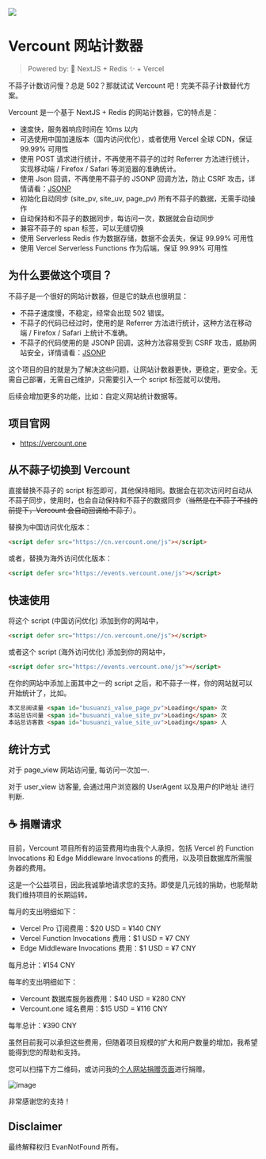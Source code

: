 
![](https://github.com/EvanNotFound/vercount/assets/68590232/5d0019ab-c0a7-4f16-8649-76db613015e8)

# Vercount 网站计数器

>  Powered by: 🚀 NextJS + Redis ✨ + Vercel

不蒜子计数访问慢？总是 502？那就试试 Vercount 吧！完美不蒜子计数替代方案。

Vercount 是一个基于 NextJS + Redis 的网站计数器，它的特点是：
- 速度快，服务器响应时间在 10ms 以内
- 可选使用中国加速版本（国内访问优化），或者使用 Vercel 全球 CDN，保证 99.99% 可用性
- 使用 POST 请求进行统计，不再使用不蒜子的过时 Referrer 方法进行统计，实现移动端 / Firefox / Safari 等浏览器的准确统计。
- 使用 Json 回调，不再使用不蒜子的 JSONP 回调方法，防止 CSRF 攻击，详情请看：[JSONP](https://en.wikipedia.org/wiki/JSONP)
- 初始化自动同步 (site_pv, site_uv, page_pv) 所有不蒜子的数据，无需手动操作
- 自动保持和不蒜子的数据同步，每访问一次，数据就会自动同步
- 兼容不蒜子的 span 标签，可以无缝切换
- 使用 Serverless Redis 作为数据存储，数据不会丢失，保证 99.99% 可用性
- 使用 Vercel Serverless Functions 作为后端，保证 99.99% 可用性


## 为什么要做这个项目？

不蒜子是一个很好的网站计数器，但是它的缺点也很明显：
- 不蒜子速度慢，不稳定，经常会出现 502 错误。
- 不蒜子的代码已经过时，使用的是 Referrer 方法进行统计，这种方法在移动端 / Firefox / Safari 上统计不准确。
- 不蒜子的代码使用的是 JSONP 回调，这种方法容易受到 CSRF 攻击，威胁网站安全，详情请看：[JSONP](https://en.wikipedia.org/wiki/JSONP)

这个项目的目的就是为了解决这些问题，让网站计数器更快，更稳定，更安全。无需自己部署，无需自己维护，只需要引入一个 script 标签就可以使用。

后续会增加更多的功能，比如：自定义网站统计数据等。

## 项目官网

- https://vercount.one

## 从不蒜子切换到 Vercount

直接替换不蒜子的 script 标签即可，其他保持相同。数据会在初次访问时自动从不蒜子同步，使用时，也会自动保持和不蒜子的数据同步（~~当然是在不蒜子不挂的前提下，Vercount 会自动回调给不蒜子~~）。

替换为中国访问优化版本：

```html
<script defer src="https://cn.vercount.one/js"></script>
```

或者，替换为海外访问优化版本：

```html
<script defer src="https://events.vercount.one/js"></script>
```


## 快速使用

将这个 script (中国访问优化) 添加到你的网站中，

```html
<script defer src="https://cn.vercount.one/js"></script>
```

或者这个 script (海外访问优化) 添加到你的网站中，

```html
<script defer src="https://events.vercount.one/js"></script>
```

在你的网站中添加上面其中之一的 script 之后，和不蒜子一样，你的网站就可以开始统计了，比如。

```html
本文总阅读量 <span id="busuanzi_value_page_pv">Loading</span> 次
本站总访问量 <span id="busuanzi_value_site_pv">Loading</span> 次
本站总访客数 <span id="busuanzi_value_site_uv">Loading</span> 人
```

## 统计方式

对于 page_view 网站访问量, 每访问一次加一.

对于 user_view 访客量, 会通过用户浏览器的 UserAgent 以及用户的IP地址 进行判断.

## ☕️ 捐赠请求

目前，Vercount 项目所有的运营费用均由我个人承担，包括 Vercel 的 Function Invocations 和 Edge Middleware Invocations 的费用，以及项目数据库所需服务器的费用。

这是一个公益项目，因此我诚挚地请求您的支持。即使是几元钱的捐助，也能帮助我们维持项目的长期运转。

每月的支出明细如下：
- Vercel Pro 订阅费用：$20 USD = ¥140 CNY
- Vercel Function Invocations 费用：$1 USD = ¥7 CNY
- Edge Middleware Invocations 费用：$1 USD = ¥7 CNY

每月总计：¥154 CNY

每年的支出明细如下：
- Vercount 数据库服务器费用：$40 USD = ¥280 CNY
- Vercount.one 域名费用：$15 USD = ¥116 CNY

每年总计：¥390 CNY

虽然目前我可以承担这些费用，但随着项目规模的扩大和用户数量的增加，我希望能得到您的帮助和支持。

您可以扫描下方二维码，或访问我的[个人网站捐赠页面](https://evannotfound.com/sponsor)进行捐赠。

![image](https://github.com/user-attachments/assets/5d8c530a-d324-42f0-9f60-5e44fd1e546b)

非常感谢您的支持！


## Disclaimer

最终解释权归 EvanNotFound 所有。
